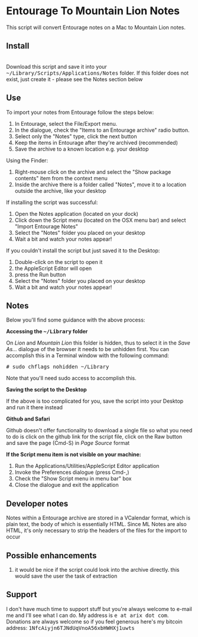 Entourage To Mountain Lion Notes
================================

This script will convert Entourage notes on a Mac to Mountain Lion notes.

<h2>Install</h2>
<br/>
Download this script and save it into your <tt>~/Library/Scripts/Applications/Notes</tt> 
folder.  If this folder does not exist, just create it - please see the Notes section below

<h2>Use</h2>
To import your notes from Entourage follow the steps below:

1. In Entourage, select the File/Export menu.
2. In the dialogue, check the "Items to an Entourage archive" radio button.
3. Select only the "Notes" type, click the next button
4. Keep the items in Entourage after they're archived (recommended)
5. Save the archive to a known location e.g. your desktop

Using the Finder:

1. Right-mouse click on the archive and select the "Show package contents" item from the context menu
2. Inside the archive there is a folder called "Notes", move it to a location outside the archive, like your desktop

If installing the script was successful:

1. Open the Notes application (located on your dock)
2. Click down the Script menu (located on the OSX menu bar) and select "Import Entourage Notes"
3. Select the "Notes" folder you placed on your desktop
4. Wait a bit and watch your notes appear!

If you couldn't install the script but just saved it to the Desktop:

1. Double-click on the script to open it
2. the AppleScript Editor will open
3. press the Run button
4. Select the "Notes" folder you placed on your desktop
5. Wait a bit and watch your notes appear!

<h2>Notes</h2>
Below you'll find some guidance with the above process:

<p><b>Accessing the <tt>~/Library</tt> folder</b></p>
On <i>Lion</i> and <i>Mountain Lion</i> this folder is hidden, thus to select it in the <i>Save As...</i> dialogue of the browser
it needs to be unhidden first.  You can accomplish this in a Terminal window with the following command:
<p>
  <tt># sudo chflags nohidden ~/Library</tt>
</p>
Note that you'll need sudo access to accomplish this.

<p><b>Saving the script to the Desktop</b></p>
If the above is too complicated for you, save the script into your Desktop and run it there instead

<p><b>Github and Safari</b></p>
Github doesn't offer functionality to download a single file so what you need to do is click on the github
link for the script file, click on the Raw button and save the page (Cmd-S) in <i>Page Source</i> format

<p><b>If the Script menu item is not visible on your machine:</b></p>

1. Run the Applications/Utilities/AppleScript Editor application
2. Invoke the Preferences dialogue (press Cmd-,)
3. Check the "Show Script menu in menu bar" box
4. Close the dialogue and exit the application

<h2>Developer notes</h2>

Notes within a Entourage archive are stored in a VCalendar format, which is plain text, the body of which is essentially
HTML.  Since ML Notes are also HTML, it's only necessary to strip the headers of the files for the import to occur

<h2>Possible enhancements</h2>

1. it would be nice if the script could look into the archive directly.  this would save the user the task of extraction

<h2>Support</h2>

I don't have much time to support stuff but you're always welcome to e-mail me and I'll see 
what I can do.  My address is <tt>e at arix dot com</tt>.  Donations are always welcome so if you
feel generous here's my bitcoin address: <tt>1NfcAiyjn6TJNdUqVnoA56xbHWHXj1uwts</tt>
